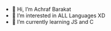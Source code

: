 - 👋 Hi, I’m Achraf Barakat
- 👀 I’m interested in ALL Languages XD
- 🌱 I’m currently learning JS and C
